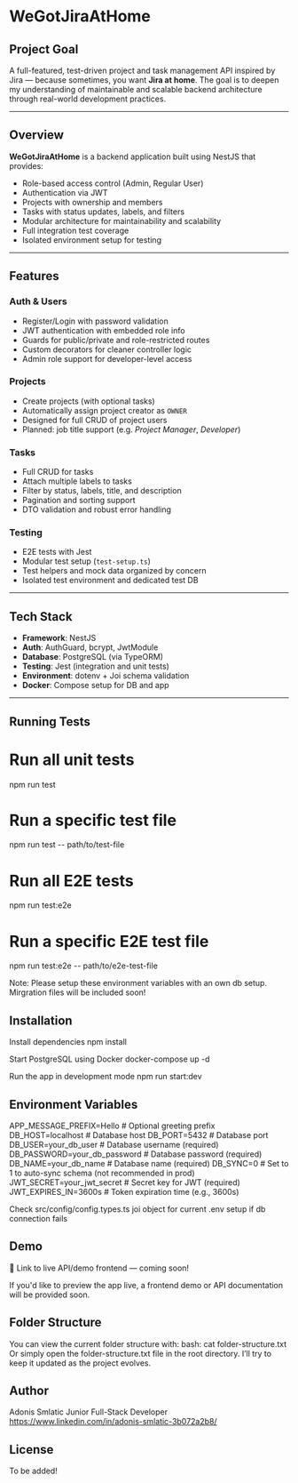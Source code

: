 # WeGotJiraAtHome

## Project Goal

A full-featured, test-driven project and task management API inspired by Jira — because sometimes, you want **Jira at home**. The goal is to deepen my understanding of maintainable and scalable backend architecture through real-world development practices.

---

## Overview

**WeGotJiraAtHome** is a backend application built using NestJS that provides:

- Role-based access control (Admin, Regular User)
- Authentication via JWT
- Projects with ownership and members
- Tasks with status updates, labels, and filters
- Modular architecture for maintainability and scalability
- Full integration test coverage
- Isolated environment setup for testing

---

## Features

### Auth & Users

- Register/Login with password validation
- JWT authentication with embedded role info
- Guards for public/private and role-restricted routes
- Custom decorators for cleaner controller logic
- Admin role support for developer-level access

### Projects

- Create projects (with optional tasks)
- Automatically assign project creator as `OWNER`
- Designed for full CRUD of project users
- Planned: job title support (e.g. *Project Manager*, *Developer*)

### Tasks

- Full CRUD for tasks
- Attach multiple labels to tasks
- Filter by status, labels, title, and description
- Pagination and sorting support
- DTO validation and robust error handling

### Testing

- E2E tests with Jest
- Modular test setup (`test-setup.ts`)
- Test helpers and mock data organized by concern
- Isolated test environment and dedicated test DB

---

## Tech Stack

- **Framework**: NestJS
- **Auth**: AuthGuard, bcrypt, JwtModule
- **Database**: PostgreSQL (via TypeORM)
- **Testing**: Jest (integration and unit tests)
- **Environment**: dotenv + Joi schema validation
- **Docker**: Compose setup for DB and app

---

## Running Tests

# Run all unit tests
npm run test

# Run a specific test file
npm run test -- path/to/test-file

# Run all E2E tests
npm run test:e2e

# Run a specific E2E test file
npm run test:e2e -- path/to/e2e-test-file

Note: Please setup these environment variables with an own db setup. Mirgration files will be included soon!


## Installation

Install dependencies
npm install

Start PostgreSQL using Docker
docker-compose up -d

Run the app in development mode
npm run start:dev

## Environment Variables

APP_MESSAGE_PREFIX=Hello           # Optional greeting prefix
DB_HOST=localhost                  # Database host
DB_PORT=5432                       # Database port
DB_USER=your_db_user               # Database username (required)
DB_PASSWORD=your_db_password       # Database password (required)
DB_NAME=your_db_name               # Database name (required)
DB_SYNC=0                          # Set to 1 to auto-sync schema (not recommended in prod)
JWT_SECRET=your_jwt_secret         # Secret key for JWT (required)
JWT_EXPIRES_IN=3600s               # Token expiration time (e.g., 3600s)

Check src/config/config.types.ts joi object for current .env setup if db connection fails

## Demo
🔗 Link to live API/demo frontend — coming soon!

If you'd like to preview the app live, a frontend demo or API documentation will be provided soon.

## Folder Structure

You can view the current folder structure with:
bash:
cat folder-structure.txt
Or simply open the folder-structure.txt file in the root directory.
I’ll try to keep it updated as the project evolves.

## Author
Adonis Smlatic
Junior Full-Stack Developer
https://www.linkedin.com/in/adonis-smlatic-3b072a2b8/

## License
To be added!
